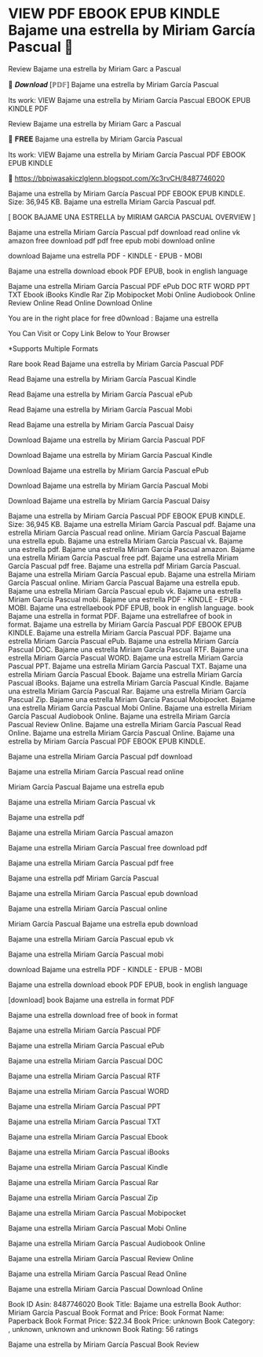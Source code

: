 # VIEW PDF EBOOK EPUB KINDLE Bajame una estrella by Miriam García Pascual 📂
Review Bajame una estrella by Miriam Garc a Pascual

📂 𝑫𝒐𝒘𝒏𝒍𝒐𝒂𝒅 [ℙ𝔻𝔽] Bajame una estrella by Miriam García Pascual

Its work: VIEW Bajame una estrella by Miriam García Pascual EBOOK EPUB KINDLE PDF


Review Bajame una estrella by Miriam Garc a Pascual

📂 𝐅𝐑𝐄𝐄 Bajame una estrella by Miriam García Pascual

Its work: VIEW Bajame una estrella by Miriam García Pascual PDF EBOOK EPUB KINDLE



🎯 https://bbpiwasakiczlglenn.blogspot.com/Xc3rvCH/8487746020



Bajame una estrella by Miriam García Pascual PDF EBOOK EPUB KINDLE. Size: 36,945 KB. Bajame una estrella Miriam García Pascual pdf.

[ BOOK BAJAME UNA ESTRELLA by MIRIAM GARCíA PASCUAL OVERVIEW ]

Bajame una estrella Miriam García Pascual pdf download read online vk amazon free download pdf pdf free epub mobi download online

download Bajame una estrella PDF - KINDLE - EPUB - MOBI

Bajame una estrella download ebook PDF EPUB, book in english language

Bajame una estrella Miriam García Pascual PDF ePub DOC RTF WORD PPT TXT Ebook iBooks Kindle Rar Zip Mobipocket Mobi Online Audiobook Online Review Online Read Online Download Online

You are in the right place for free d0wnload : Bajame una estrella

You Can Visit or Copy Link Below to Your Browser

*Supports Multiple Formats

Rare book
Read Bajame una estrella by Miriam García Pascual PDF

Read Bajame una estrella by Miriam García Pascual Kindle

Read Bajame una estrella by Miriam García Pascual ePub

Read Bajame una estrella by Miriam García Pascual Mobi

Read Bajame una estrella by Miriam García Pascual Daisy

Download Bajame una estrella by Miriam García Pascual PDF

Download Bajame una estrella by Miriam García Pascual Kindle

Download Bajame una estrella by Miriam García Pascual ePub

Download Bajame una estrella by Miriam García Pascual Mobi

Download Bajame una estrella by Miriam García Pascual Daisy

Bajame una estrella by Miriam García Pascual PDF EBOOK EPUB KINDLE. Size: 36,945 KB. Bajame una estrella Miriam García Pascual pdf. Bajame una estrella Miriam García Pascual read online. Miriam García Pascual Bajame una estrella epub. Bajame una estrella Miriam García Pascual vk. Bajame una estrella pdf. Bajame una estrella Miriam García Pascual amazon. Bajame una estrella Miriam García Pascual free pdf. Bajame una estrella Miriam García Pascual pdf free. Bajame una estrella pdf Miriam García Pascual. Bajame una estrella Miriam García Pascual epub. Bajame una estrella Miriam García Pascual online. Miriam García Pascual Bajame una estrella epub. Bajame una estrella Miriam García Pascual epub vk. Bajame una estrella Miriam García Pascual mobi. Bajame una estrella PDF - KINDLE - EPUB - MOBI. Bajame una estrellaebook PDF EPUB, book in english language. book Bajame una estrella in format PDF. Bajame una estrellafree of book in format. Bajame una estrella by Miriam García Pascual PDF EBOOK EPUB KINDLE. Bajame una estrella Miriam García Pascual PDF. Bajame una estrella Miriam García Pascual ePub. Bajame una estrella Miriam García Pascual DOC. Bajame una estrella Miriam García Pascual RTF. Bajame una estrella Miriam García Pascual WORD. Bajame una estrella Miriam García Pascual PPT. Bajame una estrella Miriam García Pascual TXT. Bajame una estrella Miriam García Pascual Ebook. Bajame una estrella Miriam García Pascual iBooks. Bajame una estrella Miriam García Pascual Kindle. Bajame una estrella Miriam García Pascual Rar. Bajame una estrella Miriam García Pascual Zip. Bajame una estrella Miriam García Pascual Mobipocket. Bajame una estrella Miriam García Pascual Mobi Online. Bajame una estrella Miriam García Pascual Audiobook Online. Bajame una estrella Miriam García Pascual Review Online. Bajame una estrella Miriam García Pascual Read Online. Bajame una estrella Miriam García Pascual Online. Bajame una estrella by Miriam García Pascual PDF EBOOK EPUB KINDLE.

Bajame una estrella Miriam García Pascual pdf download

Bajame una estrella Miriam García Pascual read online

Miriam García Pascual Bajame una estrella epub

Bajame una estrella Miriam García Pascual vk

Bajame una estrella pdf

Bajame una estrella Miriam García Pascual amazon

Bajame una estrella Miriam García Pascual free download pdf

Bajame una estrella Miriam García Pascual pdf free

Bajame una estrella pdf Miriam García Pascual

Bajame una estrella Miriam García Pascual epub download

Bajame una estrella Miriam García Pascual online

Miriam García Pascual Bajame una estrella epub download

Bajame una estrella Miriam García Pascual epub vk

Bajame una estrella Miriam García Pascual mobi

download Bajame una estrella PDF - KINDLE - EPUB - MOBI

Bajame una estrella download ebook PDF EPUB, book in english language

[download] book Bajame una estrella in format PDF

Bajame una estrella download free of book in format

Bajame una estrella Miriam García Pascual PDF

Bajame una estrella Miriam García Pascual ePub

Bajame una estrella Miriam García Pascual DOC

Bajame una estrella Miriam García Pascual RTF

Bajame una estrella Miriam García Pascual WORD

Bajame una estrella Miriam García Pascual PPT

Bajame una estrella Miriam García Pascual TXT

Bajame una estrella Miriam García Pascual Ebook

Bajame una estrella Miriam García Pascual iBooks

Bajame una estrella Miriam García Pascual Kindle

Bajame una estrella Miriam García Pascual Rar

Bajame una estrella Miriam García Pascual Zip

Bajame una estrella Miriam García Pascual Mobipocket

Bajame una estrella Miriam García Pascual Mobi Online

Bajame una estrella Miriam García Pascual Audiobook Online

Bajame una estrella Miriam García Pascual Review Online

Bajame una estrella Miriam García Pascual Read Online

Bajame una estrella Miriam García Pascual Download Online

Book ID Asin: 8487746020
Book Title: Bajame una estrella
Book Author: Miriam García Pascual
Book Format and Price:
Book Format Name: Paperback
Book Format Price: $22.34
Book Price: unknown
Book Category: , unknown, unknown and unknown
Book Rating: 56 ratings

Bajame una estrella by Miriam García Pascual Book Review
